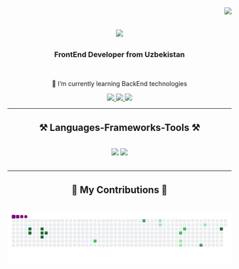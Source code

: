 <img align="right" src="https://visitor-badge.laobi.icu/badge?page_id=Littleuzbek.Littleuzbek" />

<h1 align="center">
    <img src="https://readme-typing-svg.herokuapp.com/?font=Righteous&size=35&center=true&vCenter=true&width=500&height=70&duration=4000&lines=Hi+There!+👋;+I'm+Dilshod+Akbarov!;" />
</h1>

<h3 align="center">FrontEnd Developer from Uzbekistan</h3>

<br/>

<div align="center">
 
 🌱 I’m currently learning BackEnd technologies

 </div>
 
<div align="center"> 
  <a href="mailto:dilshod_akbarov@outlook.com">
    <img src="https://img.shields.io/badge/Microsoft_Outlook-0078D4?style=for-the-badge&logo=microsoft-outlook&logoColor=white" />
  </a>
  <a href="https://linkedin.com/in/dilshod-akbarov-100b2732a" target="_blank">
    <img src="https://img.shields.io/badge/LinkedIn-0077B5?style=for-the-badge&logo=linkedin&logoColor=white" target="_blank" />
  </a>
  <a href="https://littleuz.netlify.app" target="_blank">
     <img src="https://img.shields.io/badge/Portfolio-FF5722?style=for-the-badge&logo=todoist&logoColor=white" target="_blank" /> <!-- sqlite, safari, google-chrome are other good icon options -->
  </a>
</div>

 <hr/>
 
<h2 align="center">⚒️ Languages-Frameworks-Tools ⚒️</h2>
<br/>
<div align="center">
    <img src="https://skillicons.dev/icons?i=html,css,javascript,vscode,github,figma" />
    <img src="https://skillicons.dev/icons?i=react,redux,firebase,vite,next" /><br>
</div>

<br/>
<hr/>

<div align="center">
  <h2>🐍 My Contributions 🐍</h2>
  <br>
  <img alt="snake eating my contributions" src="https://github.com/Littleuzbek/Littleuzbek/blob/output/github-contribution-grid-snake.gif" />
  
  <br/><br/><br/>
</div>

<br/>
